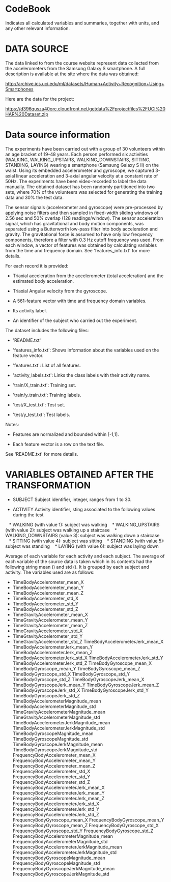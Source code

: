 
# CodeBook

Indicates all calculated variables and summaries, together with units, and any other relevant information.

#  DATA SOURCE

The data linked to from the course website represent data collected from the accelerometers from the Samsung Galaxy S smartphone. A full description is available at the site where the data was obtained:

http://archive.ics.uci.edu/ml/datasets/Human+Activity+Recognition+Using+Smartphones

Here are the data for the project:

https://d396qusza40orc.cloudfront.net/getdata%2Fprojectfiles%2FUCI%20HAR%20Dataset.zip

# Data source information 

The experiments have been carried out with a group of 30 volunteers within an age bracket of 19-48 years. Each person performed six activities (WALKING, WALKING_UPSTAIRS, WALKING_DOWNSTAIRS, SITTING, STANDING, LAYING) wearing a smartphone (Samsung Galaxy S II) on the waist. Using its embedded accelerometer and gyroscope, we captured 3-axial linear acceleration and 3-axial angular velocity at a constant rate of 50Hz. The experiments have been video-recorded to label the data manually. The obtained dataset has been randomly partitioned into two sets, where 70% of the volunteers was selected for generating the training data and 30% the test data. 

The sensor signals (accelerometer and gyroscope) were pre-processed by applying noise filters and then sampled in fixed-width sliding windows of 2.56 sec and 50% overlap (128 readings/window). The sensor acceleration signal, which has gravitational and body motion components, was separated using a Butterworth low-pass filter into body acceleration and gravity. The gravitational force is assumed to have only low frequency components, therefore a filter with 0.3 Hz cutoff frequency was used. From each window, a vector of features was obtained by calculating variables from the time and frequency domain. See 'features_info.txt' for more details. 

For each record it is provided:

- Triaxial acceleration from the accelerometer (total acceleration) and the estimated body acceleration.

- Triaxial Angular velocity from the gyroscope. 

- A 561-feature vector with time and frequency domain variables. 

- Its activity label. 

- An identifier of the subject who carried out the experiment.

The dataset includes the following files:

- 'README.txt'

- 'features_info.txt': Shows information about the variables used on the feature vector.

- 'features.txt': List of all features.

- 'activity_labels.txt': Links the class labels with their activity name.

- 'train/X_train.txt': Training set.

- 'train/y_train.txt': Training labels.

- 'test/X_test.txt': Test set.

- 'test/y_test.txt': Test labels.

Notes: 

- Features are normalized and bounded within [-1,1].

- Each feature vector is a row on the text file.

See 'README.txt' for more details. 

# VARIABLES OBTAINED AFTER THE TRANSFORMATION

- SUBJECT Subject identifier, integer, ranges from 1 to 30.

- ACTIVITY Activity identifier, sting associated to the following values during the test

   * WALKING (with value 1): subject was walking
   * WALKING_UPSTAIRS (with value 2): subject was walking up a staircase
   * WALKING_DOWNSTAIRS (value 3): subject was walking down a staircase
   * SITTING (with value 4): subject was sitting
   * STANDING (with value 5): subject was standing
   * LAYING (with value 6): subject was laying down

Average of each variable for each activity and each subject. The average of each variable of the source data is taken which in its contents had the following string mean () and std ().
It is grouped by each subject and activity. The variables used are as follows:

- TimeBodyAccelerometer_mean_X
- TimeBodyAccelerometer_mean_Y
- TimeBodyAccelerometer_mean_Z
- TimeBodyAccelerometer_std_X
- TimeBodyAccelerometer_std_Y
- TimeBodyAccelerometer_std_Z
- TimeGravityAccelerometer_mean_X
- TimeGravityAccelerometer_mean_Y
- TimeGravityAccelerometer_mean_Z
- TimeGravityAccelerometer_std_X
- TimeGravityAccelerometer_std_Y
- TimeGravityAccelerometer_std_Z
TimeBodyAccelerometerJerk_mean_X
TimeBodyAccelerometerJerk_mean_Y
TimeBodyAccelerometerJerk_mean_Z
TimeBodyAccelerometerJerk_std_X
TimeBodyAccelerometerJerk_std_Y
TimeBodyAccelerometerJerk_std_Z
TimeBodyGyroscope_mean_X
TimeBodyGyroscope_mean_Y
TimeBodyGyroscope_mean_Z
TimeBodyGyroscope_std_X
TimeBodyGyroscope_std_Y
TimeBodyGyroscope_std_Z
TimeBodyGyroscopeJerk_mean_X
TimeBodyGyroscopeJerk_mean_Y
TimeBodyGyroscopeJerk_mean_Z
TimeBodyGyroscopeJerk_std_X
TimeBodyGyroscopeJerk_std_Y
TimeBodyGyroscopeJerk_std_Z
TimeBodyAccelerometerMagnitude_mean
TimeBodyAccelerometerMagnitude_std
TimeGravityAccelerometerMagnitude_mean
TimeGravityAccelerometerMagnitude_std
TimeBodyAccelerometerJerkMagnitude_mean
TimeBodyAccelerometerJerkMagnitude_std
TimeBodyGyroscopeMagnitude_mean
TimeBodyGyroscopeMagnitude_std
TimeBodyGyroscopeJerkMagnitude_mean
TimeBodyGyroscopeJerkMagnitude_std
FrequencyBodyAccelerometer_mean_X
FrequencyBodyAccelerometer_mean_Y
FrequencyBodyAccelerometer_mean_Z
FrequencyBodyAccelerometer_std_X
FrequencyBodyAccelerometer_std_Y
FrequencyBodyAccelerometer_std_Z
FrequencyBodyAccelerometerJerk_mean_X
FrequencyBodyAccelerometerJerk_mean_Y
FrequencyBodyAccelerometerJerk_mean_Z
FrequencyBodyAccelerometerJerk_std_X
FrequencyBodyAccelerometerJerk_std_Y
FrequencyBodyAccelerometerJerk_std_Z
FrequencyBodyGyroscope_mean_X
FrequencyBodyGyroscope_mean_Y
FrequencyBodyGyroscope_mean_Z
FrequencyBodyGyroscope_std_X
FrequencyBodyGyroscope_std_Y
FrequencyBodyGyroscope_std_Z
FrequencyBodyAccelerometerMagnitude_mean
FrequencyBodyAccelerometerMagnitude_std
FrequencyBodyAccelerometerJerkMagnitude_mean
FrequencyBodyAccelerometerJerkMagnitude_std
FrequencyBodyGyroscopeMagnitude_mean
FrequencyBodyGyroscopeMagnitude_std
FrequencyBodyGyroscopeJerkMagnitude_mean
FrequencyBodyGyroscopeJerkMagnitude_std



